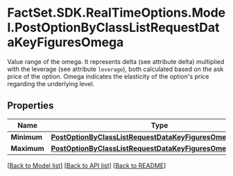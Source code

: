 # FactSet.SDK.RealTimeOptions.Model.PostOptionByClassListRequestDataKeyFiguresOmega
Value range of the omega. It represents delta (see attribute delta) multiplied with the leverage (see attribute `leverage`), both calculated based on the ask price of the option. Omega indicates the elasticity of the option's price regarding the underlying level.

## Properties

Name | Type | Description | Notes
------------ | ------------- | ------------- | -------------
**Minimum** | [**PostOptionByClassListRequestDataKeyFiguresOmegaMinimum**](PostOptionByClassListRequestDataKeyFiguresOmegaMinimum.md) |  | [optional] 
**Maximum** | [**PostOptionByClassListRequestDataKeyFiguresOmegaMaximum**](PostOptionByClassListRequestDataKeyFiguresOmegaMaximum.md) |  | [optional] 

[[Back to Model list]](../README.md#documentation-for-models) [[Back to API list]](../README.md#documentation-for-api-endpoints) [[Back to README]](../README.md)

